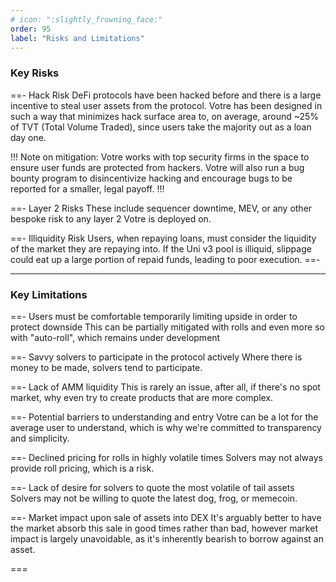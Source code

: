 ```yaml
---
# icon: ":slightly_frowning_face:"
order: 95
label: "Risks and Limitations"
---
```


### Key Risks

==- Hack Risk
DeFi protocols have been hacked before and there is a large incentive to steal user assets from the protocol. Votre has been designed in such a way that minimizes hack surface area to, on average, around ~25% of TVT (Total Volume Traded), since users take the majority out as a loan day one.

!!!
Note on mitigation: Votre works with top security firms in the space to ensure user funds are protected from hackers. Votre will also run a bug bounty program to disincentivize hacking and encourage bugs to be reported for a smaller, legal payoff.
!!!

==- Layer 2 Risks
These include sequencer downtime, MEV, or any other bespoke risk to any layer 2 Votre is deployed on.

==- Illiquidity Risk
Users, when repaying loans, must consider the liquidity of the market they are repaying into. If the Uni v3 pool is illiquid, slippage could eat up a large portion of repaid funds, leading to poor execution.
==-

---

### Key Limitations

==- Users must be comfortable temporarily limiting upside in order to protect downside
This can be partially mitigated with rolls and even more so with "auto-roll", which remains under development

==- Savvy solvers to participate in the protocol actively
Where there is money to be made, solvers tend to participate.

==- Lack of AMM liquidity
This is rarely an issue, after all, if there's no spot market, why even try to create products that are more complex.

==- Potential barriers to understanding and entry
Votre can be a lot for the average user to understand, which is why we're committed to transparency and simplicity.

==- Declined pricing for rolls in highly volatile times
Solvers may not always provide roll pricing, which is a risk.

==- Lack of desire for solvers to quote the most volatile of tail assets
Solvers may not be willing to quote the latest dog, frog, or memecoin.

==- Market impact upon sale of assets into DEX
It's arguably better to have the market absorb this sale in good times rather than bad, however market impact is largely unavoidable, as it's inherently bearish to borrow against an asset.

===
